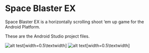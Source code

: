 # Space Blaster EX
 Space Blaster EX is a horizontally scrolling shoot ‘em up game for the Android Platform.
 
 These are the Android Studio project files.
 
 ![alt test](https://raw.githubusercontent.com/garrettsmithpro/SpaceBlasterEX/main/app/src/main/res/drawable-v24/fly1.png)[width=0.5\textwidth]
 ![alt text](https://raw.githubusercontent.com/garrettsmithpro/SpaceBlasterEX/main/app/src/main/res/drawable-v24/bird2.png)[width=0.5\textwidth]
